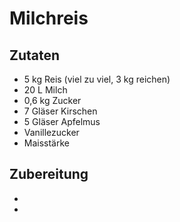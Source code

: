 # Milchreis

## Zutaten
* 5 kg Reis (viel zu viel, 3 kg reichen)
* 20 L Milch
* 0,6 kg Zucker
* 7 Gläser Kirschen
* 5 Gläser Apfelmus
* Vanillezucker
* Maisstärke

## Zubereitung

*
*
